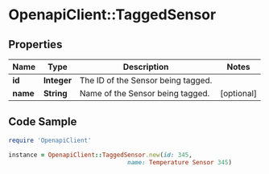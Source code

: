 # OpenapiClient::TaggedSensor

## Properties
Name | Type | Description | Notes
------------ | ------------- | ------------- | -------------
**id** | **Integer** | The ID of the Sensor being tagged. | 
**name** | **String** | Name of the Sensor being tagged. | [optional] 

## Code Sample

```ruby
require 'OpenapiClient'

instance = OpenapiClient::TaggedSensor.new(id: 345,
                                 name: Temperature Sensor 345)
```


